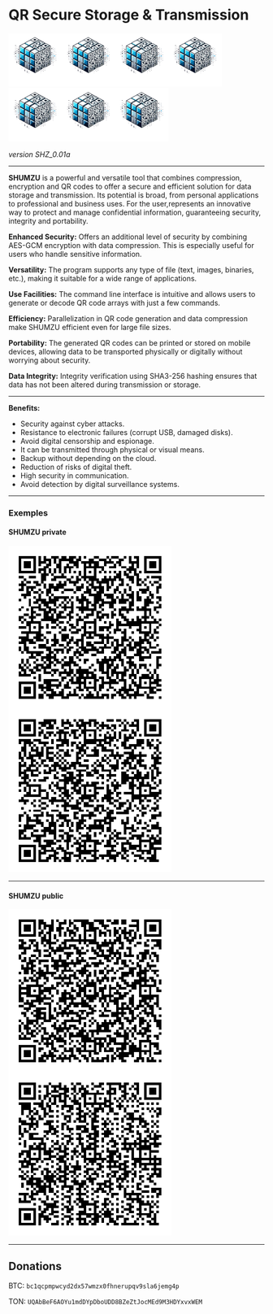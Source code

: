 # QR Secure Storage & Transmission 
![SHUMZUlogo](./rsc/logo_SHUMZU.png)![SHUMZUlogo](./rsc/logo_SHUMZU.png)![SHUMZUlogo](./rsc/logo_SHUMZU.png)![SHUMZUlogo](./rsc/logo_SHUMZU.png)![SHUMZUlogo](./rsc/logo_SHUMZU.png)![SHUMZUlogo](./rsc/logo_SHUMZU.png)![SHUMZUlogo](./rsc/logo_SHUMZU.png)

_version SHZ_0.01a_

---

**SHUMZU** is a powerful and versatile tool that combines compression, encryption and QR codes to offer a secure and efficient solution for data storage and transmission. Its potential is broad, from personal applications to professional and business uses. For the user,represents an innovative way to protect and manage confidential information, guaranteeing security, integrity and portability.


**Enhanced Security:**
Offers an additional level of security by combining AES-GCM encryption with data compression. This is especially useful for users who handle sensitive information.

**Versatility:**
The program supports any type of file (text, images, binaries, etc.), making it suitable for a wide range of applications.

**Use Facilities:**
The command line interface is intuitive and allows users to generate or decode QR code arrays with just a few commands.

**Efficiency:**
Parallelization in QR code generation and data compression make SHUMZU efficient even for large file sizes.

**Portability:**
The generated QR codes can be printed or stored on mobile devices, allowing data to be transported physically or digitally without worrying about security.

**Data Integrity:**
Integrity verification using SHA3-256 hashing ensures that data has not been altered during transmission or storage.

---
 
**Benefits:**  
- Security against cyber attacks.  
- Resistance to electronic failures (corrupt USB, damaged disks).  
- Avoid digital censorship and espionage.  
- It can be transmitted through physical or visual means.   
- Backup without depending on the cloud.  
- Reduction of risks of digital theft.    
- High security in communication.  
- Avoid detection by digital surveillance systems.

---
### Exemples

#### SHUMZU private
![WALLET SHUMZU](./rsc/SHUMZU_12words.png) 

---

#### SHUMZU public
![WALLET SHUMZU](./rsc/HelloWorld.png) 

---

## Donations
BTC:
`bc1qcpmpwcyd2dx57wmzx0fhnerupqv9sla6jemg4p`

TON:
`UQAbBeF6AOYu1mdDYpDboUDD8BZeZtJocMEd9M3HDYxvxWEM`
